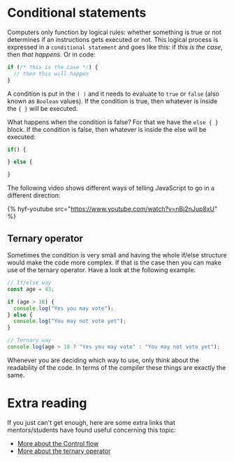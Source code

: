 # Conditional statements

Computers only function by logical rules: whether something is true or not determines if an instructions gets executed or not. This logical process is expressed in a `conditional statement` and goes like this: if _this is the case_, then _that happens_. Or in code:

```js
if (/* this is the case */) {
  // then this will happen
}
```

A condition is put in the `( )` and it needs to evaluate to `true` or `false` (also known as `Boolean` values). If the condition is true, then whatever is inside the `{ }` will be executed.

What happens when the condition is false? For that we have the `else { }` block. If the condition is false, then whatever is inside the else will be executed:

```js
if() {

} else {

}

```

The following video shows different ways of telling JavaScript to go in a different direction:

{% hyf-youtube src="https://www.youtube.com/watch?v=nBj2nJup8xU" %}

## Ternary operator

Sometimes the condition is very small and having the whole if/else structure would make the code more complex. If that is the case then you can make use of the ternary operator. Have a look at the following example:

```js
// If/else way
const age = 43;

if (age > 18) {
  console.log("Yes you may vote");
} else {
  console.log("You may not vote yet");
}

// Ternary way
console.log(age > 18 ? "Yes you may vote" : "You may not vote yet");
```

Whenever you are deciding which way to use, only think about the readability of the code. In terms of the compiler these things are exactly the same.

# Extra reading

If you just can't get enough, here are some extra links that mentors/students have found useful concerning this topic:

- [More about the Control flow](https://dev.to/mugas/control-flow-in-javascript-246l)
- [More about the ternary operator](https://www.javascripttutorial.net/javascript-ternary-operator/)
